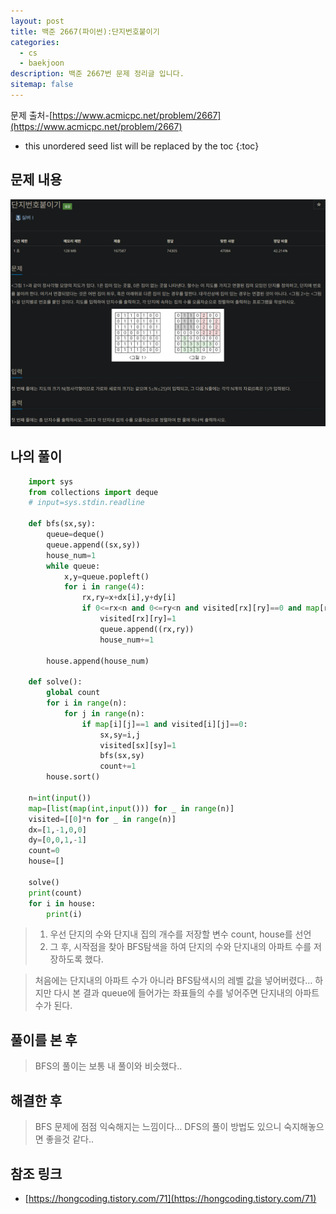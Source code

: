 ```yaml
---
layout: post
title: 백준 2667(파이썬):단지번호붙이기
categories: 
  - cs
  - baekjoon
description: 백준 2667번 문제 정리글 입니다.
sitemap: false
---
```


문제 출처-[https://www.acmicpc.net/problem/2667](https://www.acmicpc.net/problem/2667)

* this unordered seed list will be replaced by the toc
{:toc}

## 문제 내용

![백준 2667번](/assets/img/blog/bj2667.png)

## 나의 풀이

```python
    import sys
    from collections import deque
    # input=sys.stdin.readline

    def bfs(sx,sy):
        queue=deque()
        queue.append((sx,sy))
        house_num=1
        while queue:
            x,y=queue.popleft()
            for i in range(4):
                rx,ry=x+dx[i],y+dy[i]
                if 0<=rx<n and 0<=ry<n and visited[rx][ry]==0 and map[rx][ry]==1:
                    visited[rx][ry]=1
                    queue.append((rx,ry))
                    house_num+=1

        house.append(house_num)

    def solve():
        global count
        for i in range(n):
            for j in range(n):
                if map[i][j]==1 and visited[i][j]==0:
                    sx,sy=i,j
                    visited[sx][sy]=1
                    bfs(sx,sy)
                    count+=1
        house.sort()

    n=int(input())
    map=[list(map(int,input())) for _ in range(n)]
    visited=[[0]*n for _ in range(n)]
    dx=[1,-1,0,0]
    dy=[0,0,1,-1]
    count=0
    house=[]

    solve()
    print(count)
    for i in house:
        print(i)
```

>1. 우선 단지의 수와 단지내 집의 개수를 저장할 변수 count, house를 선언
>2. 그 후, 시작점을 찾아 BFS탐색을 하여 단지의 수와 단지내의 아파트 수를 저장하도록 했다.

>처음에는 단지내의 아파트 수가 아니라 BFS탐색시의 레벨 값을 넣어버렸다…
>하지만 다시 본 결과 queue에 들어가는 좌표들의 수를 넣어주면 단지내의 아파트 수가 된다.

## 풀이를 본 후

>BFS의 풀이는 보통 내 풀이와 비슷했다..

## 해결한 후

> BFS 문제에 점점 익숙해지는 느낌이다… DFS의 풀이 방법도 있으니 숙지해놓으면 좋을것 같다..

## 참조 링크

- [https://hongcoding.tistory.com/71](https://hongcoding.tistory.com/71)
